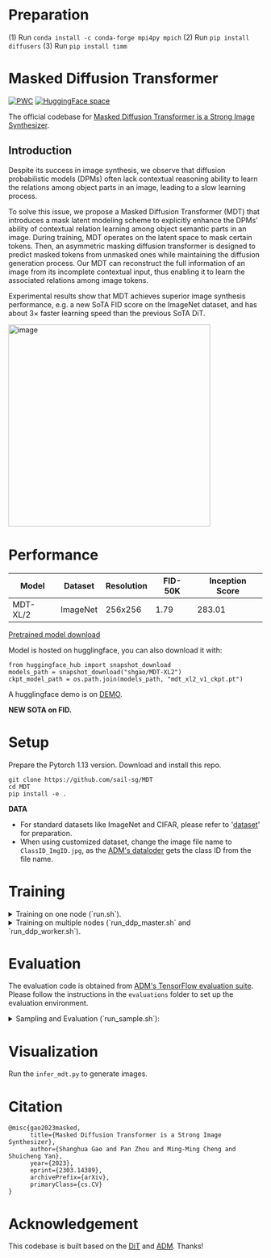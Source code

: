 # Preparation

(1) Run `conda install -c conda-forge mpi4py mpich`
(2) Run `pip install diffusers`
(3) Run `pip install timm`

# Masked Diffusion Transformer

[![PWC](https://img.shields.io/endpoint.svg?url=https://paperswithcode.com/badge/masked-diffusion-transformer-is-a-strong/image-generation-on-imagenet-256x256)](https://paperswithcode.com/sota/image-generation-on-imagenet-256x256?p=masked-diffusion-transformer-is-a-strong)
[![HuggingFace space](https://img.shields.io/badge/🤗-HuggingFace%20Space-cyan.svg)](https://huggingface.co/spaces/shgao/MDT)

The official codebase for [Masked Diffusion Transformer is a Strong Image Synthesizer](https://arxiv.org/abs/2303.14389).

## Introduction

Despite its success in image synthesis, we observe that diffusion probabilistic models (DPMs) often lack contextual reasoning ability to learn the relations among object parts in an image, leading to a slow learning process. 

To solve this issue, we propose a Masked Diffusion Transformer (MDT) that introduces a mask latent modeling scheme to explicitly enhance the DPMs’ ability of contextual relation learning among object semantic parts in an image. During training, MDT operates on the latent space to mask certain tokens. Then, an asymmetric masking diffusion transformer is designed to predict masked tokens from unmasked ones while maintaining the diffusion generation process. Our MDT can reconstruct the full information of an image from its incomplete contextual input, thus enabling it to learn the associated relations among image tokens. 

Experimental results show that MDT achieves superior image synthesis performance, e.g. a new SoTA FID score on the ImageNet dataset, and has about 3× faster learning speed than the previous SoTA DiT.

<img width="400" alt="image" src="figures/vis.jpg">

# Performance

| Model| Dataset |  Resolution | FID-50K | Inception Score |
|---------|----------|-----------|---------|--------|
|MDT-XL/2 | ImageNet | 256x256   | 1.79    | 283.01|

[Pretrained model download](https://huggingface.co/shgao/MDT-XL2/tree/main)

Model is hosted on hugglingface, you can also download it with:
```
from huggingface_hub import snapshot_download
models_path = snapshot_download("shgao/MDT-XL2")
ckpt_model_path = os.path.join(models_path, "mdt_xl2_v1_ckpt.pt")
```
A hugglingface demo is on [DEMO](https://huggingface.co/spaces/shgao/MDT).

**NEW SOTA on FID.**
# Setup

Prepare the Pytorch 1.13 version. Download and install this repo.

```
git clone https://github.com/sail-sg/MDT
cd MDT
pip install -e .
```

**DATA** 
- For standard datasets like ImageNet and CIFAR, please refer to '[dataset](https://github.com/sail-sg/MDT/tree/main/datasets)' for preparation.
- When using customized dataset, change the image file name to `ClassID_ImgID.jpg`,
as the [ADM's dataloder](https://github.com/openai/guided-diffusion) gets the class ID from the file name. 

# Training

<details>
  <summary>Training on one node (`run.sh`). </summary>

```shell
export OPENAI_LOGDIR=output_mdt_s2
NUM_GPUS=8

MODEL_FLAGS="--image_size 256 --mask_ratio 0.30 --decode_layer 2 --model MDT_S_2"
DIFFUSION_FLAGS="--diffusion_steps 1000"
TRAIN_FLAGS="--batch_size 32"
DATA_PATH=/dataset/imagenet

python -m torch.distributed.launch --nproc_per_node=$NUM_GPUS scripts/image_train.py --data_dir $DATA_PATH $MODEL_FLAGS $DIFFUSION_FLAGS $TRAIN_FLAGS
```

</details>

<details>
  <summary>Training on multiple nodes (`run_ddp_master.sh` and `run_ddp_worker.sh`). </summary>

```shell
# On master:
export OPENAI_LOGDIR=output_mdt_xl2
MODEL_FLAGS="--image_size 256 --mask_ratio 0.30 --decode_layer 2 --model MDT_XL_2"
DIFFUSION_FLAGS="--diffusion_steps 1000"
TRAIN_FLAGS="--batch_size 4"
DATA_PATH=/dataset/imagenet
NUM_NODE=8
GPU_PRE_NODE=8

python -m torch.distributed.launch --master_addr=$(hostname) --nnodes=$NUM_NODE --node_rank=$RANK --nproc_per_node=$GPU_PRE_NODE --master_port=$MASTER_PORT scripts/image_train.py --data_dir $DATA_PATH $MODEL_FLAGS $DIFFUSION_FLAGS $TRAIN_FLAGS

# On workers:
export OPENAI_LOGDIR=output_mdt_xl2
MODEL_FLAGS="--image_size 256 --mask_ratio 0.30 --decode_layer 2 --model MDT_XL_2"
DIFFUSION_FLAGS="--diffusion_steps 1000"
TRAIN_FLAGS="--batch_size 4"
DATA_PATH=/dataset/imagenet
NUM_NODE=8
GPU_PRE_NODE=8

python -m torch.distributed.launch --master_addr=$MASTER_ADDR --nnodes=$NUM_NODE --node_rank=$RANK --nproc_per_node=$GPU_PRE_NODE --master_port=$MASTER_PORT scripts/image_train.py --data_dir $DATA_PATH $MODEL_FLAGS $DIFFUSION_FLAGS $TRAIN_FLAGS


```

</details>

# Evaluation

The evaluation code is obtained from [ADM's TensorFlow evaluation suite](https://github.com/openai/guided-diffusion/tree/main/evaluations).
Please follow the instructions in the `evaluations` folder to set up the evaluation environment.

<details>
  <summary>Sampling and Evaluation (`run_sample.sh`): </summary>

```shell
MODEL_PATH=output_mdt_xl2/mdt_xl2_v1_ckpt.pt
export OPENAI_LOGDIR=output_mdt_xl2_eval
NUM_GPUS=8

echo 'CFG Class-conditional sampling:'
MODEL_FLAGS="--image_size 256 --model MDT_XL_2 --decode_layer 2"
DIFFUSION_FLAGS="--num_sampling_steps 250 --num_samples 50000  --cfg_cond True"
echo $MODEL_FLAGS
echo $DIFFUSION_FLAGS
echo $MODEL_PATH
python -m torch.distributed.launch --nproc_per_node=$NUM_GPUS scripts/image_sample.py --model_path $MODEL_PATH $MODEL_FLAGS $DIFFUSION_FLAGS
echo $MODEL_FLAGS
echo $DIFFUSION_FLAGS
echo $MODEL_PATH
python evaluations/evaluator.py ../dataeval/VIRTUAL_imagenet256_labeled.npz $OPENAI_LOGDIR/samples_50000x256x256x3.npz

echo 'Class-conditional sampling:'
MODEL_FLAGS="--image_size 256 --model MDT_XL_2 --decode_layer 2"
DIFFUSION_FLAGS="--num_sampling_steps 250 --num_samples 50000"
echo $MODEL_FLAGS
echo $DIFFUSION_FLAGS
echo $MODEL_PATH
python -m torch.distributed.launch --nproc_per_node=$NUM_GPUS scripts/image_sample.py --model_path $MODEL_PATH $MODEL_FLAGS $DIFFUSION_FLAGS
echo $MODEL_FLAGS
echo $DIFFUSION_FLAGS
echo $MODEL_PATH
python evaluations/evaluator.py ../dataeval/VIRTUAL_imagenet256_labeled.npz $OPENAI_LOGDIR/samples_50000x256x256x3.npz
```

</details>

# Visualization

Run the `infer_mdt.py` to generate images.

# Citation

```
@misc{gao2023masked,
      title={Masked Diffusion Transformer is a Strong Image Synthesizer}, 
      author={Shanghua Gao and Pan Zhou and Ming-Ming Cheng and Shuicheng Yan},
      year={2023},
      eprint={2303.14389},
      archivePrefix={arXiv},
      primaryClass={cs.CV}
}
```

# Acknowledgement

This codebase is built based on the [DiT](https://github.com/facebookresearch/dit) and [ADM](https://github.com/openai/guided-diffusion). Thanks!
